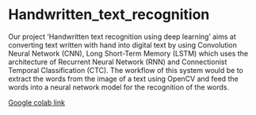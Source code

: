 # Handwritten_text_recognition

Our project ‘Handwritten text recognition using deep learning’ aims at converting text written with hand into digital text by using Convolution Neural Network (CNN), Long Short-Term Memory (LSTM) which uses the architecture of Recurrent Neural Network (RNN) and Connectionist Temporal Classification (CTC). The workflow of this system would be to extract the words from the image of a text using OpenCV and feed the words into a neural network model for the recognition of the words.

[Google colab link](https://colab.research.google.com/drive/1KvHltkBKWT_3As9JBg_dXkaMgafMZNP3?usp=sharing)
